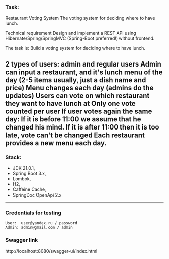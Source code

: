### Task:

Restaurant Voting System
The voting system for deciding where to have lunch.

Technical requirement
Design and implement a REST API using Hibernate/Spring/SpringMVC (Spring-Boot preferred!) without frontend.

The task is: Build a voting system for deciding where to have lunch.

2 types of users: admin and regular users
Admin can input a restaurant, and it's lunch menu of the day (2-5 items usually, just a dish name and price)
Menu changes each day (admins do the updates)
Users can vote on which restaurant they want to have lunch at
Only one vote counted per user
If user votes again the same day:
If it is before 11:00 we assume that he changed his mind.
If it is after 11:00 then it is too late, vote can't be changed
Each restaurant provides a new menu each day.
-----------------------------------------------------
### Stack: 
- JDK 21.0.1, 
- Spring Boot 3.x, 
- Lombok, 
- H2, 
- Caffeine Cache, 
- SpringDoc OpenApi 2.x
-----------------------------------------------------
### Credentials for testing
```
User:  user@yandex.ru / password
Admin: admin@gmail.com / admin
```
### Swagger link

http://localhost:8080/swagger-ui/index.html